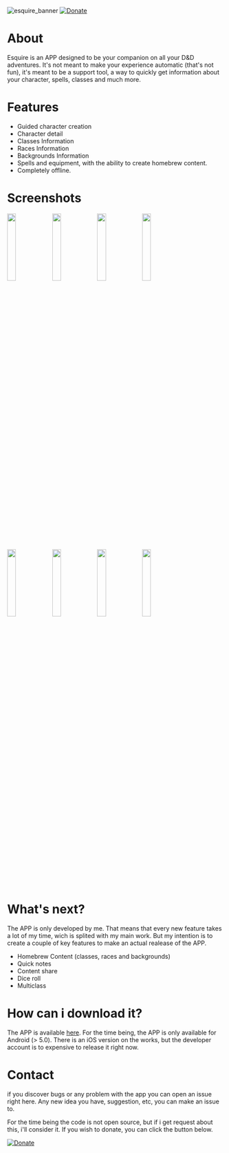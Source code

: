 ![esquire_banner](https://user-images.githubusercontent.com/36008070/126220051-9cfe3d87-ad8a-469f-b61b-ab7252aba657.png)
[![Donate](https://img.shields.io/badge/Donate-PayPal-green.svg)](https://www.paypal.com/donate?hosted_button_id=SZ7ADMFLFDM8N)

# About

Esquire is an APP designed to be your companion on all your D&D adventures. It's not meant to make your experience automatic (that's not fun), it's meant to be a support tool, a way to quickly get information about your character, spells, classes and much more.

# Features

* Guided character creation
* Character detail
* Classes Information
* Races Information
* Backgrounds Information
* Spells and equipment, with the ability to create homebrew content.
* Completely offline.

# Screenshots
<div>
<img src="https://user-images.githubusercontent.com/36008070/126232003-eb2d59cc-43fa-4577-bb46-a0383145a57f.jpg" width="20%">
<img src="https://user-images.githubusercontent.com/36008070/126232028-862a4fda-1ea2-4175-b5d9-63b03d6fcc61.jpg" width="20%">
<img src="https://user-images.githubusercontent.com/36008070/126232034-9144d89e-a280-40ae-a63b-b5914df9616a.jpg" width="20%">
<img src="https://user-images.githubusercontent.com/36008070/126232045-e2108da7-a453-4193-b0dc-94c2cdfe1bd0.jpg" width="20%">
<img src="https://user-images.githubusercontent.com/36008070/126232049-beb65062-1512-4a11-9295-02fccbd16902.jpg" width="20%">
<img src="https://user-images.githubusercontent.com/36008070/126232057-f85c3bdc-90e0-4ccb-a5f9-550e4ac301c0.jpg" width="20%">
<img src="https://user-images.githubusercontent.com/36008070/126232065-b8c319ec-2f01-4a5b-b305-3b61b866c501.jpg" width="20%">
<img src="https://user-images.githubusercontent.com/36008070/126232075-bce4d8f1-ac2a-4038-8d79-79bb75c177a1.jpg" width="20%">
</div>


#  What's next?

The APP is only developed by me. That means that every new feature takes a lot of my time, wich is splited with my main work. But my intention is to create a couple of key features to make an actual realease of the APP.

* Homebrew Content (classes, races and backgrounds)
* Quick notes
* Content share
* Dice roll
* Multiclass

# How can i download it?

The APP is available [here](https://github.com/joselicht90/Esquire-APP/releases/).
For the time being, the APP is only available for Android (> 5.0). There is an iOS version on the works, but the developer account is to expensive to release it right now.

# Contact

if you discover bugs or any problem with the app you can open an issue right here. Any new idea you have, suggestion, etc, you can make an issue to.

For the time being the code is not open source, but if i get request about this, i'll consider it.
If you wish to donate, you can click the button below.

[![Donate](https://img.shields.io/badge/Donate-PayPal-green.svg)](https://www.paypal.com/donate?hosted_button_id=SZ7ADMFLFDM8N)
